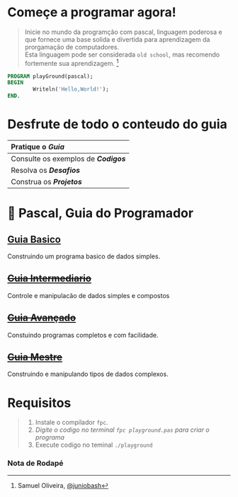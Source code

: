 # Começe a programar agora!  
> Inicie no mundo da programção com pascal, linguagem poderosa e que fornece uma base solida e divertida para aprendizagem da prorgamação de computadores.    
> Esta linguagem pode ser considerada `old school`, mas recomendo fortemente sua aprendizagem. [^author]

~~~pascal
PROGRAM playGround(pascal);
BEGIN   
        Writeln('Hello,World!');
END.    
~~~

# Desfrute de todo o conteudo do guia
| Pratique o _**Guia**_              |  
|:---|
| Consulte os exemplos de _**Codigos**_   |  
| Resolva os _**Desafios**_          |
| Construa os _**Projetos**_         |

# :card_index: Pascal, Guia do Programador

## [Guia Basico](1-guia-basico/README.md)
Construindo um programa basico de dados simples.
## ~~[Guia Intermediario](2-guia-intermediario/README.md)~~
Controle e manipulacão de dados simples e compostos
## ~~[Guia Avançado](3-guia-avancado/README.md)~~
Constuindo programas completos e com facilidade.
## ~~[Guia Mestre](4-guia-mestre/README.md)~~
Construindo e manipulando tipos de dados complexos.   

# Requisitos
> 1. Instale o compilador `fpc`. 
> 2. _Digite o codigo no terminal `fpc playground.pas` para criar o programa_ 
> 3. Execute codigo no teminal `./playground`

### Nota de Rodapé
[^author]: Samuel Oliveira, [@juniobash](https://github.com/juniobash)